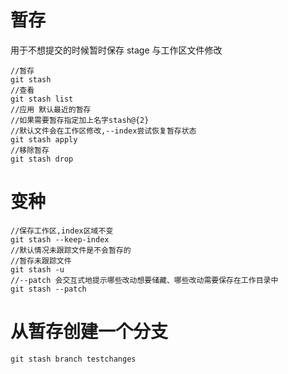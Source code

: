 # 暂存

用于不想提交的时候暂时保存 stage 与工作区文件修改

```
//暂存
git stash
//查看
git stash list
//应用 默认最近的暂存
//如果需要暂存指定加上名字stash@{2}
//默认文件会在工作区修改,--index尝试恢复暂存状态
git stash apply
//移除暂存
git stash drop
```

# 变种

```
//保存工作区,index区域不变
git stash --keep-index
//默认情况未跟踪文件是不会暂存的
//暂存未跟踪文件
git stash -u
//--patch 会交互式地提示哪些改动想要储藏、哪些改动需要保存在工作目录中
git stash --patch
```

# 从暂存创建一个分支

```
git stash branch testchanges
```
